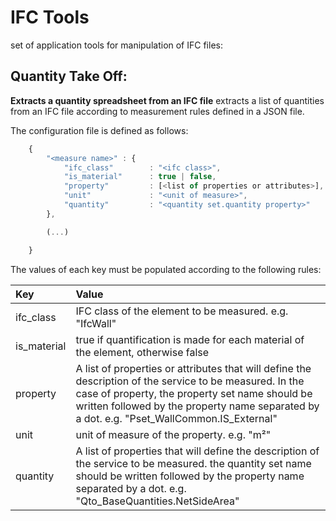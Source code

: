 # IFC Tools

set of application tools for manipulation of IFC files:

## Quantity Take Off:
    
**Extracts a quantity spreadsheet from an IFC file**
extracts a list of quantities from an IFC file according to measurement rules defined in a JSON file.

The configuration file is defined as follows:
~~~~javascript
    {
        "<measure name>" : {
            "ifc_class"        : "<ifc class>",
            "is_material"      : true | false,
            "property"         : [<list of properties or attributes>],
            "unit"             : "<unit of measure>",
            "quantity"         : "<quantity set.quantity property>"
        },

        (...)    

    }
~~~~


The values of each key must be populated according to the following rules:

Key   | Value
:----- | :------
ifc_class | IFC class of the element to be measured. e.g. "IfcWall"
is_material | true if quantification is made for each material of the element, otherwise false
property | A list of properties or attributes that will define the description of the service to be measured. In the case of property, the property set name should be written followed by the property name separated by a dot. e.g. "Pset_WallCommon.IS_External"
unit | unit of measure of the property. e.g. "m²"
quantity | A list of properties that will define the description of the service to be measured. the quantity set name should be written followed by the property name separated by a dot. e.g. "Qto_BaseQuantities.NetSideArea"


